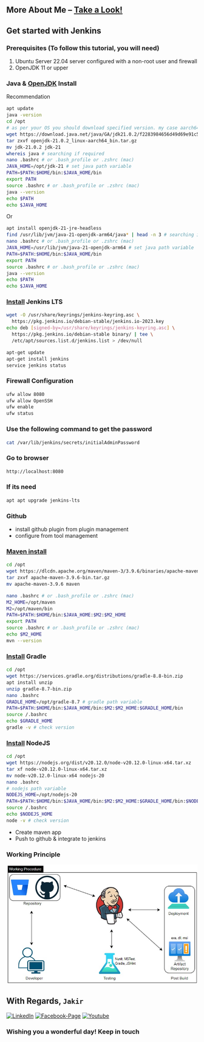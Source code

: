 ## More About Me – [Take a Look!](http://www.mjakaria.me)

## Get started with Jenkins

### Prerequisites (To follow this tutorial, you will need)

1. Ubuntu Server 22.04 server configured with a non-root user and firewall
2. OpenJDK 11 or upper

### Java & [OpenJDK](https://jdk.java.net/21/) Install

Recommendation

```bash
apt update
java -version
cd /opt
# as per your OS you should download specified version. my case aarch64.
wget https://download.java.net/java/GA/jdk21.0.2/f2283984656d49d69e91c558476027ac/13/GPL/openjdk-21.0.2_linux-aarch64_bin.tar.gz
tar zxvf openjdk-21.0.2_linux-aarch64_bin.tar.gz
mv jdk-21.0.2 jdk-21
whereis java # searching if required
nano .bashrc # or .bash_profile or .zshrc (mac)
JAVA_HOME=/opt/jdk-21 # set java path variable
PATH=$PATH:$HOME/bin:$JAVA_HOME/bin
export PATH
source .bashrc # or .bash_profile or .zshrc (mac)
java --version
echo $PATH
echo $JAVA_HOME
```

Or

```bash
apt install openjdk-21-jre-headless
find /usr/lib/jvm/java-21-openjdk-arm64/java* | head -n 3 # searching if required
nano .bashrc # or .bash_profile or .zshrc (mac)
JAVA_HOME=/usr/lib/jvm/java-21-openjdk-arm64 # set java path variable
PATH=$PATH:$HOME/bin:$JAVA_HOME/bin
export PATH
source .bashrc # or .bash_profile or .zshrc (mac)
java --version
echo $PATH
echo $JAVA_HOME
```

### [Install](https://www.jenkins.io/doc/book/installing/linux/) Jenkins LTS

```bash
wget -O /usr/share/keyrings/jenkins-keyring.asc \
  https://pkg.jenkins.io/debian-stable/jenkins.io-2023.key
echo deb [signed-by=/usr/share/keyrings/jenkins-keyring.asc] \
  https://pkg.jenkins.io/debian-stable binary/ | tee \
  /etc/apt/sources.list.d/jenkins.list > /dev/null
```

```bash
apt-get update
apt-get install jenkins
service jenkins status
```

### Firewall Configuration

```bash
ufw allow 8080
ufw allow OpenSSH
ufw enable
ufw status
```

### Use the following command to get the password

```bash
cat /var/lib/jenkins/secrets/initialAdminPassword
```

### Go to browser

```bash
http://localhost:8080
```

### If its need

```bash
apt apt upgrade jenkins-lts
```

### Github

- install github plugin from plugin management
- configure from tool management

### [Maven install](https://maven.apache.org/install.html)

```bash
cd /opt
wget https://dlcdn.apache.org/maven/maven-3/3.9.6/binaries/apache-maven-3.9.6-bin.tar.gz
tar zxvf apache-maven-3.9.6-bin.tar.gz 
mv apache-maven-3.9.6 maven
```

```bash
nano .bashrc # or .bash_profile or .zshrc (mac)
M2_HOME=/opt/maven
M2=/opt/maven/bin
PATH=$PATH:$HOME/bin:$JAVA_HOME:$M2:$M2_HOME
export PATH
source .bashrc # or .bash_profile or .zshrc (mac)
echo $M2_HOME
mvn --version
```

### [Install](https://gradle.org/install/) Gradle

```bash
cd /opt
wget https://services.gradle.org/distributions/gradle-8.8-bin.zip
apt install unzip
unzip gradle-8.7-bin.zip
nano .bashrc
GRADLE_HOME=/opt/gradle-8.7 # gradle path variable
PATH=$PATH:$HOME/bin:$JAVA_HOME/bin:$M2:$M2_HOME:$GRADLE_HOME/bin
source /.bashrc
echo $GRADLE_HOME
gradle -v # check version
```

### [Install](https://nodejs.org/en/download/prebuilt-binaries) NodeJS

```bash
cd /opt
wget https://nodejs.org/dist/v20.12.0/node-v20.12.0-linux-x64.tar.xz
tar xf node-v20.12.0-linux-x64.tar.xz
mv node-v20.12.0-linux-x64 nodejs-20
nano .bashrc
# nodejs path variable
NODEJS_HOME=/opt/nodejs-20
PATH=$PATH:$HOME/bin:$JAVA_HOME/bin:$M2:$M2_HOME:$GRADLE_HOME/bin:$NODEJS_HOME/bin
source /.bashrc
echo $NODEJS_HOME
node -v # check version
```

- Create maven app
- Push to github & integrate to jenkins

### Working Principle

![Working Principle](./img/working-principle.png)

## With Regards, `Jakir`

[![LinkedIn][linkedin-shield-jakir]][linkedin-url-jakir]
[![Facebook-Page][facebook-shield-jakir]][facebook-url-jakir]
[![Youtube][youtube-shield-jakir]][youtube-url-jakir]

### Wishing you a wonderful day! Keep in touch

<!-- Personal profile -->

[linkedin-shield-jakir]: https://img.shields.io/badge/linkedin-%230077B5.svg?style=for-the-badge&logo=linkedin&logoColor=white
[linkedin-url-jakir]: https://www.linkedin.com/in/jakir-ruet/
[facebook-shield-jakir]: https://img.shields.io/badge/Facebook-%231877F2.svg?style=for-the-badge&logo=Facebook&logoColor=white
[facebook-url-jakir]: https://www.facebook.com/jakir.ruet/
[youtube-shield-jakir]: https://img.shields.io/badge/YouTube-%23FF0000.svg?style=for-the-badge&logo=YouTube&logoColor=white
[youtube-url-jakir]: https://www.youtube.com/@mjakaria-ruet/featured

